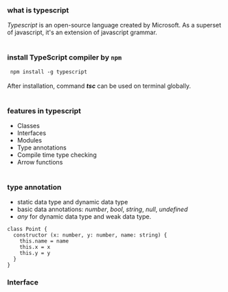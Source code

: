 ### what is typescript
<i>Typescript</i> is an open-source language created by Microsoft. As a superset of javascript, it's an extension of javascript grammar.
<br><br>

### install TypeScript compiler by `npm`
` npm install -g typescript` <br>
<br>
After installation, command <strong><i>tsc</i></strong> can be used on terminal globally.
<br><br>

### features in typescript
- Classes
- Interfaces
- Modules
- Type annotations
- Compile time type checking
- Arrow functions
<br><br>

### type annotation
- static data type and dynamic data type
- basic data annotations: <i>number</i>, <i>bool</i>, <i>string</i>, <i>null</i>, <i>undefined</i>
- <i>any</i> for dynamic data type and weak data type.
```javasvript
class Point {
  constructor (x: number, y: number, name: string) {
    this.name = name
    this.x = x
    this.y = y
  }
}
```

### Interface
